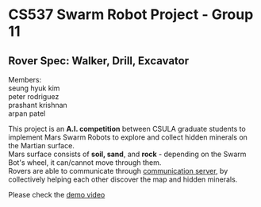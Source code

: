 # CS537 Swarm Robot Project - Group 11
## Rover Spec: Walker, Drill, Excavator
Members:  
seung hyuk kim  
peter rodriguez  
prashant krishnan  
arpan patel  

This project is an **A.I. competition** between CSULA graduate students to implement Mars Swarm Robots to explore and collect hidden minerals on the Martian surface.  
Mars surface consists of **soil, sand**, and **rock** - depending on the Swarm Bot's wheel, it can/cannot move through them.  
Rovers are able to communicate through [communication server][1], by collectively helping each other discover the map and hidden minerals.

Please check the [demo video][2]

[1]: https://github.com/seungkim11/537GreenCorp
[2]: https://youtu.be/JlaW2y9WkOY
